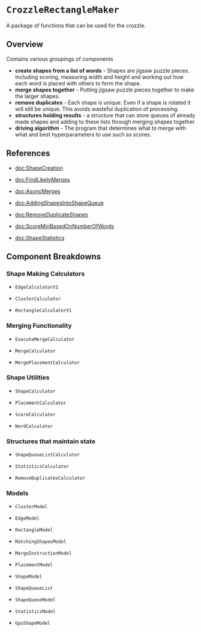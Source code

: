 # ``CrozzleRectangleMaker``

A package of functions that can be used for the crozzle.

## Overview

Contains various groupings of components
* __create shapes from a list of words__ - Shapes are jigsaw puzzle pieces.  Including scoring, measuring width and height and working out how each word is placed with others to form the shape. 
* __merge shapes together__ - Putting jigsaw puzzle pieces together to make the larger shapes.
* __remove duplicates__ - Each shape is unique.  Even if a shape is rotated it will still be unique.  This avoids wasteful duplication of processing.
* __structures holding results__ - a structure that can store queues of already made shapes and adding to these lists through merging shapes together
* __driving algorithm__ - The program that determines what to merge with what and best hyperparameters to use such as scores.

## References

- <doc:ShapeCreation>

- <doc:FindLikelyMerges>

- <doc:AsyncMerges>

- <doc:AddingShapesIntoShapeQueue>

- <doc:RemoveDuplicateShapes>

- <doc:ScoreMinBasedOnNumberOfWords>

- <doc:ShapeStatistics>




## Component Breakdowns

### Shape Making Calculators

- ``EdgeCalculatorV1``

- ``ClusterCalculator``

- ``RectangleCalculatorV1``

### Merging Functionality

- ``ExecuteMergeCalculator``

- ``MergeCalculator``

- ``MergePlacementCalculator``

### Shape Utilities

- ``ShapeCalculator``

- ``PlacementCalculator``

- ``ScoreCalculator``

- ``WordCalculator``

### Structures that maintain state

- ``ShapeQueueListCalculator``

- ``StatisticsCalculator``

- ``RemoveDuplicatesCalculator``

### Models

- ``ClusterModel``

- ``EdgeModel``

- ``RectangleModel``

- ``MatchingShapesModel``

- ``MergeInstructionModel``

- ``PlacementModel``

- ``ShapeModel``

- ``ShapeQueueList``

- ``ShapeQueueModel``

- ``StatisticsModel``

- ``GpuShapeModel``


